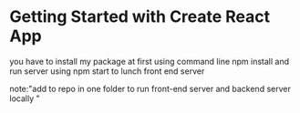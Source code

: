 # Getting Started with Create React App

you have to install my package at first 
using command line npm install
and run server using npm start to lunch front end server

note:"add to repo in one folder to run front-end server and backend server
locally " 
